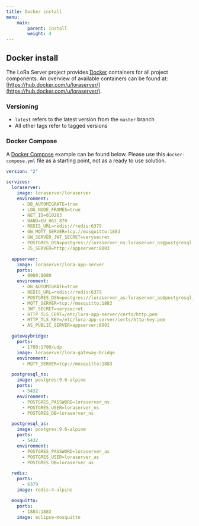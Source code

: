 ```yaml
---
title: Docker install
menu:
    main:
        parent: install
        weight: 4
---
```


## Docker install

The LoRa Server project provides [Docker](https://www.docker.com) containers
for all project components. An overview of available containers can be found
at: [https://hub.docker.com/u/loraserver/](https://hub.docker.com/u/loraserver/).

### Versioning

* `latest` refers to the latest version from the `master` branch
* All other tags refer to tagged versions

### Docker Compose

A [Docker Compose](https://docs.docker.com/compose/) example can be found
below. Please use this `docker-compose.yml` file as a starting point, not
as a ready to use solution.

```yaml
version: "2"

services:
  loraserver:
    image: loraserver/loraserver
    environment:
      - DB_AUTOMIGRATE=true
      - LOG_NODE_FRAMES=true
      - NET_ID=010203
      - BAND=EU_863_870
      - REDIS_URL=redis://redis:6379
      - GW_MQTT_SERVER=tcp://mosquitto:1883
      - GW_SERVER_JWT_SECRET=verysecret
      - POSTGRES_DSN=postgres://loraserver_ns:loraserver_ns@postgresql_ns/loraserver_ns?sslmode=disable
      - JS_SERVER=http://appserver:8003

  appserver:
    image: loraserver/lora-app-server
    ports:
      - 8080:8080
    environment:
      - DB_AUTOMIGRATE=true
      - REDIS_URL=redis://redis:6379
      - POSTGRES_DSN=postgres://loraserver_as:loraserver_as@postgresql_as/loraserver_as?sslmode=disable
      - MQTT_SERVER=tcp://mosquitto:1883
      - JWT_SECRET=verysecret
      - HTTP_TLS_CERT=/etc/lora-app-server/certs/http.pem
      - HTTP_TLS_KEY=/etc/lora-app-server/certs/http-key.pem
      - AS_PUBLIC_SERVER=appserver:8001

  gatewaybridge:
    ports:
      - 1700:1700/udp
    image: loraserver/lora-gateway-bridge
    environment:
      - MQTT_SERVER=tcp://mosquitto:1883

  postgresql_ns:
    image: postgres:9.6-alpine
    ports:
      - 5432
    environment:
      - POSTGRES_PASSWORD=loraserver_ns
      - POSTGRES_USER=loraserver_ns
      - POSTGRES_DB=loraserver_ns

  postgresql_as:
    image: postgres:9.6-alpine
    ports:
      - 5432
    environment:
      - POSTGRES_PASSWORD=loraserver_as
      - POSTGRES_USER=loraserver_as
      - POSTGRES_DB=loraserver_as

  redis:
    ports:
      - 6379
    image: redis:4-alpine

  mosquitto:
    ports:
      - 1883:1883
    image: eclipse-mosquitto
```
